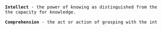 <pre>
  <b>Intellect</b> - the power of knowing as distinguished from the power to feel and to will,
  the capacity for knowledge.
  
  <b>Comprehension</b> - the act or action of grasping with the intellect, understanding.
</pre>
